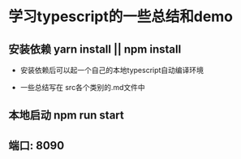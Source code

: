 # 学习typescript的一些总结和demo

## 安装依赖 yarn install || npm install

- 安装依赖后可以起一个自己的本地typescript自动编译环境

- 一些总结写在 src各个类别的.md文件中

## 本地启动 npm run start

## 端口: 8090
